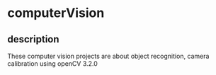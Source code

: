 # computerVision

## description
These computer vision projects are about object recognition, camera calibration using openCV 3.2.0 
